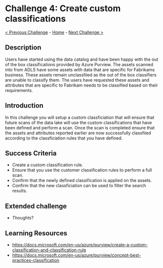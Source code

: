 # Challenge 4: Create custom classifications

[< Previous Challenge](./Challenge3.md) - [Home](../readme.md) - [Next Challenge >](./Challenge5.md)

## Description

Users have started using the data catalog and have been happy with the out of the box classifications provided by Azure Purview. The assets scanned into from ADLS have some assets with data that are specific for Fabrikams business. These assets remain unclassfiied as the out of the box classifiers are unable to classify them. The users have requested these assets and attributes that are specific to Fabrikam needs to be classified based on their requirements.

## Introduction

In this challenge you will setup a custom classficiation that will ensure that future scans of the data lake will use the custom classifications that have been defined and perform a scan. Once the scan is completed ensure that the assets and attributes reported earlier are now successfully classfiied according to the classficiation rules that you have defined.

## Success Criteria
- Create a custom classification rule.
- Ensure that you use the customer classification rules to perform a full scan.
- Confirm that the newly defined classification is applied on the assets.
- Confirm that the new classficiation can be used to filter the search results.

## Extended challenge
- Thoughts?

## Learning Resources
- https://docs.microsoft.com/en-us/azure/purview/create-a-custom-classification-and-classification-rule
- https://docs.microsoft.com/en-us/azure/purview/concept-best-practices-classification
